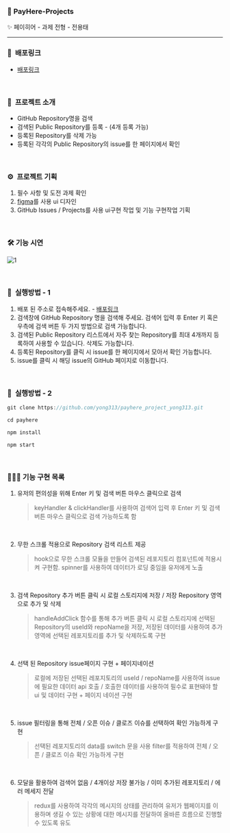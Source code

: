 <br />

### 🎉  ****PayHere-Projects****
✨ 페이히어 - 과제 전형 - 전용태

---

### 🎁  배포링크

- [배포링크](https://euphonious-halva-4e305d.netlify.app/)

<br />

### 💫  프로젝트 소개

- GitHub Repository명을 검색
- 검색된 Public Repository를 등록 - (4개 등록 가능)
- 등록된 Repository를 삭제 가능
- 등록된 각각의 Public Repository의 issue를 한 페이지에서 확인


<br />

### ⚙️  프로젝트 기획

1. 필수 사항 및 도전 과제 확인
2. [figma](https://www.figma.com/file/HV0V03BmPVqzCaerlrr61U/%ED%8E%98%EC%9D%B4%ED%9E%88%EC%96%B4-%2F-%EA%B3%BC%EC%A0%9C%EC%A0%84%ED%98%95-UI?node-id=0%3A1)를 사용 ui 디자인
3. GitHub Issues / Projects를 사용 ui구현 작업 및 기능 구현작업 기획

<br />

### 🛠 기능 시연 

![1](https://user-images.githubusercontent.com/85574104/163825498-05161329-4f0c-4271-839f-e070e84ad7b6.gif)

<br />

### 🔨  실행방법 - 1

1. 배포 된 주소로 접속해주세요. - [배포링크](https://euphonious-halva-4e305d.netlify.app/)
2. 검색창에 GitHub Repository 명을 검색해 주세요. 검색어 입력 후 Enter 키 혹은 우측에 검색 버튼 두 가지 방법으로 검색 가능합니다.
3. 검색된 Public Repository 리스트에서 자주 찾는 Repository를 최대 4개까지 등록하여 사용할 수 있습니다. 삭제도 가능합니다.
4. 등록된 Repository를 클릭 시 issue를 한 페이지에서 모아서 확인 가능합니다.
5. issue를 클릭 시 해딩 issue의 GitHub 페이지로 이동합니다. 

<br />

### 🔧  실행방법 - 2


```jsx
git clone https://github.com/yong313/payhere_project_yong313.git

cd payhere

npm install

npm start
```

<br />

### 👨🏻‍💻 기능 구현 목록

1. 유저의 편의성을 위해 Enter 키 및 검색 버튼 마우스 클릭으로 검색

    >  keyHandler & clickHandler를 사용하여 검색어 입력 후 Enter 키 및 검색 버튼 마우스 클릭으로 검색 가능하도록 함
    
    <br />
    
2. 무한 스크롤 적용으로 Repository 검색 리스트 제공
    
    > hook으로 무한 스크롤 모듈을 만들어 검색된 레포지토리 컴포넌트에 적용시켜 구현함. spinner를 사용하여 데이터가 로딩 중임을 유저에게 노출
        
    <br />
    
3. 검색 Repository 추가 버튼 클릭 시 로컬 스토리지에 저장 / 저장 Repository 영역으로 추가 및 삭제

    > handleAddClick 함수를 통해 추가 버튼 클릭 시 로컬 스토리지에 선택된 Repository의 useId와 repoName을 저장, 저장된 데이터를 사용하여 추가 영역에 선택된 레포지토리를 추가 및 삭제하도록 구현
      
    <br />
    
4. 선택 된 Repository issue페이지 구현 + 페이지네이션
    
    > 로컬에 저장된 선택된 레포지토리의 useId / repoName를 사용하여 issue에 필요한 데이터 api 호출 / 호출한 데이터를 사용하여 필수로 표현돼야 할 ui 및 데이터 구현 + 페이지 네이션 구현  

    <br />
    
5. issue 필터링을 통해 전체 / 오픈 이슈 / 클로즈 이슈를 선택하여 확인 가능하게 구현
    
    > 선택된 레포지토리의 data를 switch 문을 사용 filter를 적용하여 전체 / 오픈 / 클로즈 이슈 확인 가능하게 구현
    
    <br />
    
6. 모달을 활용하여 검색어 없음 / 4개이상 저장 불가능 / 이미 추가된 레포지토리 / 에러 메세지 전달
    
    > redux를 사용하여 각각의 메시지의 상태를 관리하여 유저가 웹페이지를 이용하며 생길 수 있는 상황에 대한 메시지를 전달하여 올바른 흐름으로 진행할 수 있도록 유도

<br />    
